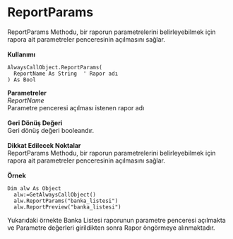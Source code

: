 # ReportParams

ReportParams Methodu, bir raporun parametrelerini belirleyebilmek için rapora ait parametreler penceresinin açılmasını sağlar.\
\
**Kullanımı**

```
AlwaysCallObject.ReportParams(
  ReportName As String  ' Rapor adı
) As Bool
```

**Parametreler**\
_ReportName_\
Parametre penceresi açılması istenen rapor adı\
\
**Geri Dönüş Değeri**\
Geri dönüş değeri booleandır.\
\
**Dikkat Edilecek Noktalar**\
ReportParams Methodu, bir raporun parametrelerini belirleyebilmek için rapora ait parametreler penceresinin açılmasını sağlar.\
\
**Örnek**

```
Dim alw As Object
  alw:=GetAlwaysCallObject()
  alw.ReportParams("banka_listesi")
  alw.ReportPreview("banka_listesi")
```

Yukarıdaki örnekte Banka Listesi raporunun parametre penceresi açılmakta ve Parametre değerleri girildikten sonra Rapor öngörmeye alınmaktadır.
